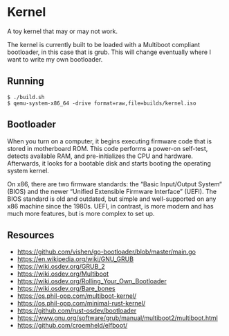 # Kernel

A toy kernel that may or may not work.

The kernel is currently built to be loaded with a Multiboot compliant bootloader, in
this case that is grub. This will change eventually where I want to write my own bootloader.

## Running

    $ ./build.sh
    $ qemu-system-x86_64 -drive format=raw,file=builds/kernel.iso

## Bootloader

When you turn on a computer, it begins executing firmware code that is stored in motherboard ROM. This code performs a power-on self-test, detects available RAM, and pre-initializes the CPU and hardware. Afterwards, it looks for a bootable disk and starts booting the operating system kernel.

On x86, there are two firmware standards: the “Basic Input/Output System“ (BIOS) and the newer “Unified Extensible Firmware Interface” (UEFI). The BIOS standard is old and outdated, but simple and well-supported on any x86 machine since the 1980s. UEFI, in contrast, is more modern and has much more features, but is more complex to set up.

## Resources

- https://github.com/vishen/go-bootloader/blob/master/main.go
- https://en.wikipedia.org/wiki/GNU_GRUB
- https://wiki.osdev.org/GRUB_2
- https://wiki.osdev.org/Multiboot
- https://wiki.osdev.org/Rolling_Your_Own_Bootloader
- https://wiki.osdev.org/Bare_bones
- https://os.phil-opp.com/multiboot-kernel/
- https://os.phil-opp.com/minimal-rust-kernel/
- https://github.com/rust-osdev/bootloader
- https://www.gnu.org/software/grub/manual/multiboot2/multiboot.html
- https://github.com/croemheld/elfboot/
